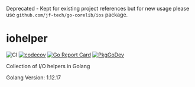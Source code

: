 Deprecated - Kept for existing project references but for new usage please use `github.com/jf-tech/go-corelib/ios` package.

# iohelper

![CI](https://github.com/jf-tech/iohelper/workflows/CI/badge.svg) [![codecov](https://codecov.io/gh/jf-tech/iohelper/branch/master/graph/badge.svg)](https://codecov.io/gh/jf-tech/iohelper) [![Go Report Card](https://goreportcard.com/badge/github.com/jf-tech/iohelper)](https://goreportcard.com/report/github.com/jf-tech/iohelper) [![PkgGoDev](https://pkg.go.dev/badge/github.com/jf-tech/iohelper)](https://pkg.go.dev/github.com/jf-tech/iohelper)

Collection of I/O helpers in Golang

Golang Version: 1.12.17
